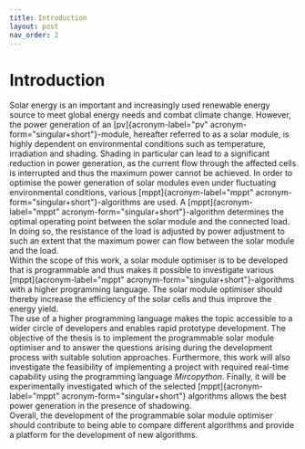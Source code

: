 ```yaml
---
title: Introduction
layout: post
nav_order: 2
---
```


# Introduction

Solar energy is an important and increasingly used renewable energy
source to meet global energy needs and combat climate change. However,
the power generation of an [pv]{acronym-label="pv"
acronym-form="singular+short"}-module, hereafter referred to as a solar
module, is highly dependent on environmental conditions such as
temperature, irradiation and shading. Shading in particular can lead to
a significant reduction in power generation, as the current flow through
the affected cells is interrupted and thus the maximum power cannot be
achieved. In order to optimise the power generation of solar modules
even under fluctuating environmental conditions, various
[mppt]{acronym-label="mppt" acronym-form="singular+short"}-algorithms
are used. A [mppt]{acronym-label="mppt"
acronym-form="singular+short"}-algorithm determines the optimal
operating point between the solar module and the connected load. In
doing so, the resistance of the load is adjusted by power adjustment to
such an extent that the maximum power can flow between the solar module
and the load.\
Within the scope of this work, a solar module optimiser is to be
developed that is programmable and thus makes it possible to investigate
various [mppt]{acronym-label="mppt"
acronym-form="singular+short"}-algorithms with a higher programming
language. The solar module optimiser should thereby increase the
efficiency of the solar cells and thus improve the energy yield.\
The use of a higher programming language makes the topic accessible to a
wider circle of developers and enables rapid prototype development. The
objective of the thesis is to implement the programmable solar module
optimiser and to answer the questions arising during the development
process with suitable solution approaches. Furthermore, this work will
also investigate the feasibility of implementing a project with required
real-time capability using the programming language *Mircopython*.
Finally, it will be experimentally investigated which of the selected
[mppt]{acronym-label="mppt" acronym-form="singular+short"} algorithms
allows the best power generation in the presence of shadowing.\
Overall, the development of the programmable solar module optimiser
should contribute to being able to compare different algorithms and
provide a platform for the development of new algorithms.
